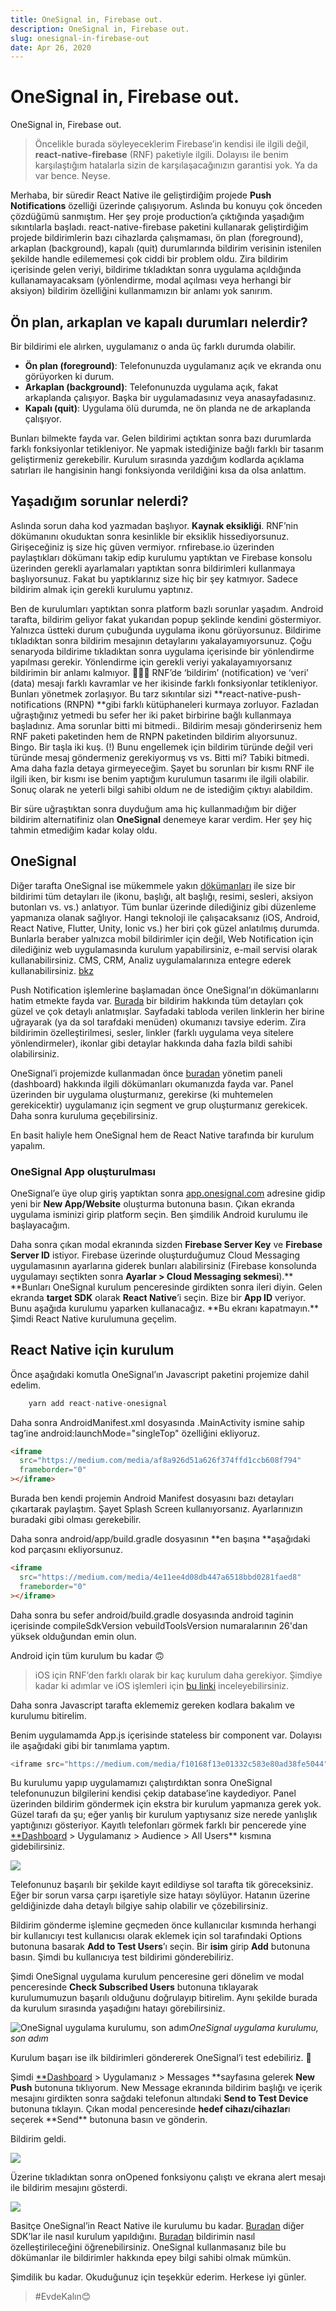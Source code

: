 ```yaml
---
title: OneSignal in, Firebase out.
description: OneSignal in, Firebase out.
slug: onesignal-in-firebase-out
date: Apr 26, 2020
---
```


# OneSignal in, Firebase out.

OneSignal in, Firebase out.

> Öncelikle burada söyleyeceklerim Firebase’in kendisi ile ilgili değil, **react-native-firebase** (RNF) paketiyle ilgili. Dolayısı ile benim karşılaştığım hatalarla sizin de karşılaşacağınızın garantisi yok. Ya da var bence. Neyse.

Merhaba, bir süredir React Native ile geliştirdiğim projede **Push Notifications** özelliği üzerinde çalışıyorum. Aslında bu konuyu çok önceden çözdüğümü sanmıştım. Her şey proje production’a çıktığında yaşadığım sıkıntılarla başladı. react-native-firebase paketini kullanarak geliştirdiğim projede bildirimlerin bazı cihazlarda çalışmaması, ön plan (foreground), arkaplan (background), kapalı (quit) durumlarında bildirim verisinin istenilen şekilde handle edilememesi çok ciddi bir problem oldu. Zira bildirim içerisinde gelen veriyi, bildirime tıkladıktan sonra uygulama açıldığında kullanamayacaksam (yönlendirme, modal açılması veya herhangi bir aksiyon) bildirim özelliğini kullanmamızın bir anlamı yok sanırım.

## Ön plan, arkaplan ve kapalı durumları nelerdir?

Bir bildirimi ele alırken, uygulamanız o anda üç farklı durumda olabilir.

- **Ön plan (foreground)**: Telefonunuzda uygulamanız açık ve ekranda onu görüyorken ki durum.
- **Arkaplan (background)**: Telefonunuzda uygulama açık, fakat arkaplanda çalışıyor. Başka bir uygulamadasınız veya anasayfadasınız.
- **Kapalı (quit)**: Uygulama ölü durumda, ne ön planda ne de arkaplanda çalışıyor.

Bunları bilmekte fayda var. Gelen bildirimi açtıktan sonra bazı durumlarda farklı fonksiyonlar tetikleniyor. Ne yapmak istediğinize bağlı farklı bir tasarım geliştirmeniz gerekebilir. Kurulum sırasında yazdığım kodlarda açıklama satırları ile hangisinin hangi fonksiyonda verildiğini kısa da olsa anlattım.

## Yaşadığım sorunlar nelerdi?

Aslında sorun daha kod yazmadan başlıyor. **Kaynak eksikliği**. RNF’nin dökümanını okuduktan sonra kesinlikle bir eksiklik hissediyorsunuz. Girişeceğiniz iş size hiç güven vermiyor. rnfirebase.io üzerinden paylaştıkları dökümanı takip edip kurulumu yaptıktan ve Firebase konsolu üzerinden gerekli ayarlamaları yaptıktan sonra bildirimleri kullanmaya başlıyorsunuz. Fakat bu yaptıklarınız size hiç bir şey katmıyor. Sadece bildirim almak için gerekli kurulumu yaptınız.

Ben de kurulumları yaptıktan sonra platform bazlı sorunlar yaşadım. Android tarafta, bildirim geliyor fakat yukarıdan popup şeklinde kendini göstermiyor. Yalnızca üstteki durum çubuğunda uygulama ikonu görüyorsunuz. Bildirime tıkladıktan sonra bildirim mesajının detaylarını yakalayamıyorsunuz. Çoğu senaryoda bildirime tıkladıktan sonra uygulama içerisinde bir yönlendirme yapılması gerekir. Yönlendirme için gerekli veriyi yakalayamıyorsanız bildirimin bir anlamı kalmıyor. 🤷🏻‍♂️ RNF’de ‘bildirim’ (notification) ve ‘veri’ (data) mesajı farklı kavramlar ve her ikisinde farklı fonksiyonlar tetikleniyor. Bunları yönetmek zorlaşıyor. Bu tarz sıkıntılar sizi **react-native-push-notifications (RNPN) **gibi farklı kütüphaneleri kurmaya zorluyor. Fazladan uğraştığınız yetmedi bu sefer her iki paket birbirine bağlı kullanmaya başladınız. Ama sorunlar bitti mi bitmedi.. Bildirim mesajı gönderirseniz hem RNF paketi paketinden hem de RNPN paketinden bildirim alıyorsunuz. Bingo. Bir taşla iki kuş. (!) Bunu engellemek için bildirim türünde değil veri türünde mesaj göndermeniz gerekiyormuş vs vs. Bitti mi? Tabiki bitmedi. Ama daha fazla detaya girmeyeceğim. Şayet bu sorunları bir kısmı RNF ile ilgili iken, bir kısmı ise benim yaptığım kurulumun tasarımı ile ilgili olabilir. Sonuç olarak ne yeterli bilgi sahibi oldum ne de istediğim çıktıyı alabildim.

Bir süre uğraştıktan sonra duyduğum ama hiç kullanmadığım bir diğer bildirim alternatifiniz olan **OneSignal** denemeye karar verdim. Her şey hiç tahmin etmediğim kadar kolay oldu.

## OneSignal

Diğer tarafta OneSignal ise mükemmele yakın [dökümanları](https://documentation.onesignal.com/docs) ile size bir bildirimi tüm detayları ile (ikonu, başlığı, alt başlığı, resimi, sesleri, aksiyon butonları vs. vs.) anlatıyor. Tüm bunlar üzerinde dilediğiniz gibi düzenleme yapmanıza olanak sağlıyor. Hangi teknoloji ile çalışacaksanız (iOS, Android, React Native, Flutter, Unity, Ionic vs.) her biri çok güzel anlatılmış durumda. Bunlarla beraber yalnızca mobil bildirimler için değil, Web Notification için dilediğiniz web uygulamasında kurulum yapabilirsiniz, e-mail servisi olarak kullanabilirsiniz. CMS, CRM, Analiz uygulamalarınıza entegre ederek kullanabilirsiniz. [bkz](https://documentation.onesignal.com/docs/integrations)

Push Notification işlemlerine başlamadan önce OneSignal’ın dökümanlarını hatim etmekte fayda var. [Burada](https://documentation.onesignal.com/docs/push-notification-guide) bir bildirim hakkında tüm detayları çok güzel ve çok detaylı anlatmışlar. Sayfadaki tabloda verilen linklerin her birine uğrayarak (ya da sol tarafdaki menüden) okumanızı tavsiye ederim. Zira bildirimin özelleştirilmesi, sesler, linkler (farklı uygulama veya sitelere yönlendirmeler), ikonlar gibi detaylar hakkında daha fazla bildi sahibi olabilirsiniz.

OneSignal’i projemizde kullanmadan önce [buradan](https://documentation.onesignal.com/docs/dashboard) yönetim paneli (dashboard) hakkında ilgili dökümanları okumanızda fayda var. Panel üzerinden bir uygulama oluşturmanız, gerekirse (ki muhtemelen gerekicektir) uygulamanız için segment ve grup oluşturmanız gerekicek. Daha sonra kuruluma geçebilirsiniz.

En basit haliyle hem OneSignal hem de React Native tarafında bir kurulum yapalım.

### OneSignal App oluşturulması

OneSignal’e üye olup giriş yaptıktan sonra [app.onesignal.com](https://app.onesignal.com) adresine gidip yeni bir **New App/Website** oluşturma butonuna basın. Çıkan ekranda uygulama isminizi girip platform seçin. Ben şimdilik Android kurulumu ile başlayacağım.

Daha sonra çıkan modal ekranında sizden **Firebase Server Key** ve **Firebase Server ID** istiyor. Firebase üzerinde oluşturduğumuz Cloud Messaging uygulamasının ayarlarına giderek bunları alabilirsiniz (Firebase konsolunda uygulamayı seçtikten sonra **Ayarlar > Cloud Messaging sekmesi**).\*\* **Bunları OneSignal kurulum penceresinde girdikten sonra ileri diyin. Gelen ekranda **target SDK** olarak **React Native**’i seçin. Bize bir **App ID** veriyor. Bunu aşağıda kurulumu yaparken kullanacağız. **Bu ekranı kapatmayın.\*\* Şimdi React Native kurulumuna geçelim.

## React Native için kurulum

Önce aşağıdaki komutla OneSignal’ın Javascript paketini projemize dahil edelim.

```js
    yarn add react-native-onesignal
```

Daha sonra AndroidManifest.xml dosyasında .MainActivity ismine sahip <activity/> tag’ine android:launchMode="singleTop" özelliğini ekliyoruz.

```html
<iframe
  src="https://medium.com/media/af8a926d51a626f374ffd1ccb608f794"
  frameborder="0"
></iframe>
```

Burada ben kendi projemin Android Manifest dosyasını bazı detayları çıkartarak paylaştım. Şayet Splash Screen kullanıyorsanız. Ayarlarınızın buradaki gibi olması gerekebilir.

Daha sonra android/app/build.gradle dosyasının **en başına **aşağıdaki kod parçasını ekliyorsunuz.

```html
<iframe
  src="https://medium.com/media/4e11ee4d08db447a6518bbd0281faed8"
  frameborder="0"
></iframe>
```

Daha sonra bu sefer android/build.gradle dosyasında android taginin içerisinde compileSdkVersion vebuildToolsVersion numaralarının 26'dan yüksek olduğundan emin olun.

Android için tüm kurulum bu kadar 🙃

> iOS için RNF’den farklı olarak bir kaç kurulum daha gerekiyor. Şimdiye kadar ki adımlar ve iOS işlemleri için [bu linki](https://documentation.onesignal.com/docs/react-native-sdk-setup) inceleyebilirsiniz.

Daha sonra Javascript tarafta eklememiz gereken kodlara bakalım ve kurulumu bitirelim.

Benim uygulamamda App.js içerisinde stateless bir component var. Dolayısı ile aşağıdaki gibi bir tanımlama yaptım.

```js
<iframe src="https://medium.com/media/f10168f13e01332c583e80ad38fe5044" frameborder=0></iframe>
```

Bu kurulumu yapıp uygulamamızı çalıştırdıktan sonra OneSignal telefonunuzun bilgilerini kendisi çekip database’ine kaydediyor. Panel üzerinden bildirim göndermek için ekstra bir kurulum yapmanıza gerek yok. Güzel tarafı da şu; eğer yanlış bir kurulum yaptıysanız size nerede yanlışlık yaptığınızı gösteriyor. Kayıtlı telefonları görmek farklı bir pencerede yine [\*\*Dashboard](https://app.onesignal.com) > Uygulamanız > Audience > All Users\*\* kısmına gidebilirsiniz.

![](https://cdn-images-1.medium.com/max/2162/1*70bPVcViqnHJ91bqrIbaIw.png)

Telefonunuz başarılı bir şekilde kayıt edildiyse sol tarafta tik göreceksiniz. Eğer bir sorun varsa çarpı işaretiyle size hatayı söylüyor. Hatanın üzerine geldiğinizde daha detaylı bilgiye sahip olabilir ve çözebilirsiniz.

Bildirim gönderme işlemine geçmeden önce kullanıcılar kısmında herhangi bir kullanıcıyı test kullanıcısı olarak eklemek için sol tarafındaki Options butonuna basarak **Add to Test Users**’ı seçin. Bir **isim** girip **Add** butonuna basın. Şimdi bu kullanıcıya test bildirimi gönderebiliriz.

Şimdi OneSignal uygulama kurulum penceresine geri dönelim ve modal penceresinde **Check Subscribed Users** butonuna tıklayarak kurulumumuzun başarılı olduğunu doğrulayıp bitirelim. Aynı şekilde burada da kurulum sırasında yaşadığını hatayı görebilirsiniz.

![OneSignal uygulama kurulumu, son adım](https://cdn-images-1.medium.com/max/2000/1*7bktjPg2CLBhCwVn7A_vBw.png)_OneSignal uygulama kurulumu, son adım_

Kurulum başarı ise ilk bildirimleri göndererek OneSignal’i test edebiliriz. 🥳

Şimdi [\*\*Dashboard](https://app.onesignal.com) > Uygulamanız > Messages **sayfasına gelerek **New Push** butonuna tıklıyorum. New Message ekranında bildirim başlığı ve içerik mesajını girdikten sonra sağdaki telefonun altındaki **Send to Test Device** butonuna tıklayın. Çıkan modal penceresinde **hedef cihazı/cihazlar**ı seçerek **Send\*\* butonuna basın ve gönderin.

Bildirim geldi.

![](https://cdn-images-1.medium.com/max/2000/1*1HuXtK2G3RtEM8UdJmZFJg.png)

Üzerine tıkladıktan sonra onOpened fonksiyonu çalıştı ve ekrana alert mesajı ile bildirim mesajını gösterdi.

![](https://cdn-images-1.medium.com/max/2000/1*QupMdtzOy5cFQHI71Pr4qQ.png)

Basitçe OneSignal’in React Native ile kurulumu bu kadar. [Buradan](https://documentation.onesignal.com/docs/mobile-sdk-setup) diğer SDK’lar ile nasıl kurulum yapıldığını. [Buradan](https://documentation.onesignal.com/docs/push-notification-guide) bildirimin nasıl özelleştirileceğini öğrenebilirsiniz. OneSignal kullanmasanız bile bu dökümanlar ile bildirimler hakkında epey bilgi sahibi olmak mümkün.

Şimdilik bu kadar. Okuduğunuz için teşekkür ederim. Herkese iyi günler.

> #EvdeKalın😊
